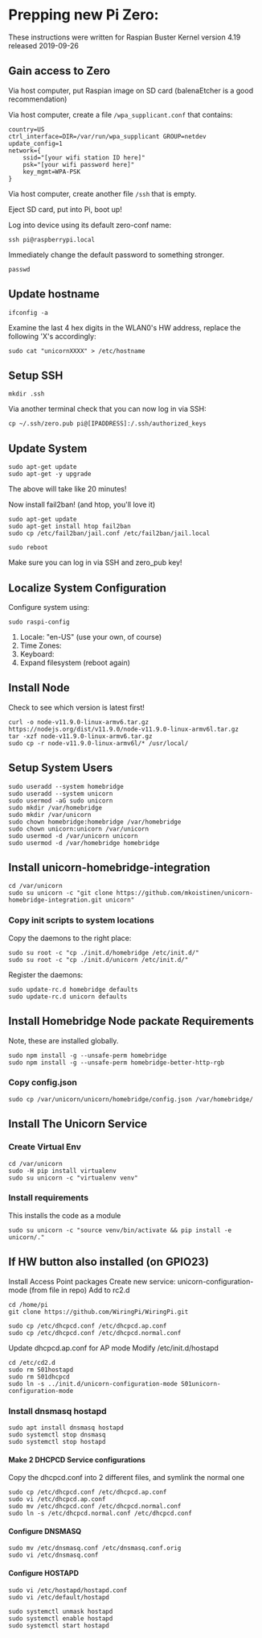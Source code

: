 # Prepping new Pi Zero:

These instructions were written for Raspian Buster Kernel version 4.19 released 2019-09-26

## Gain access to Zero
Via host computer, put Raspian image on SD card (balenaEtcher is a good recommendation)

Via host computer, create a file `/wpa_supplicant.conf` that contains:

    country=US
    ctrl_interface=DIR=/var/run/wpa_supplicant GROUP=netdev
    update_config=1
    network={
        ssid="[your wifi station ID here]"
        psk="[your wifi password here]"
        key_mgmt=WPA-PSK
    }

Via host computer, create another file `/ssh` that is empty.

Eject SD card, put into Pi, boot up!

Log into device using its default zero-conf name:

    ssh pi@raspberrypi.local

Immediately change the default password to something stronger.

    passwd

## Update hostname

    ifconfig -a

Examine the last 4 hex digits in the WLAN0's HW address, replace the following
'X's accordingly:

    sudo cat "unicornXXXX" > /etc/hostname


## Setup SSH

    mkdir .ssh

Via another terminal check that you can now log in via SSH:

    cp ~/.ssh/zero.pub pi@[IPADDRESS]:/.ssh/authorized_keys


## Update System

    sudo apt-get update
    sudo apt-get -y upgrade

The above will take like 20 minutes!

Now install fail2ban! (and htop, you'll love it)

    sudo apt-get update
    sudo apt-get install htop fail2ban
    sudo cp /etc/fail2ban/jail.conf /etc/fail2ban/jail.local

    sudo reboot

Make sure you can log in via SSH and zero_pub key!

## Localize System Configuration

Configure system using:

    sudo raspi-config

1. Locale: "en-US" (use your own, of course)
2. Time Zones:
3. Keyboard:
4. Expand filesystem (reboot again)


## Install Node
Check to see which version is latest first!

    curl -o node-v11.9.0-linux-armv6.tar.gz https://nodejs.org/dist/v11.9.0/node-v11.9.0-linux-armv6l.tar.gz
    tar -xzf node-v11.9.0-linux-armv6.tar.gz
    sudo cp -r node-v11.9.0-linux-armv6l/* /usr/local/

## Setup System Users

    sudo useradd --system homebridge
    sudo useradd --system unicorn
    sudo usermod -aG sudo unicorn
    sudo mkdir /var/homebridge
    sudo mkdir /var/unicorn
    sudo chown homebridge:homebridge /var/homebridge
    sudo chown unicorn:unicorn /var/unicorn
    sudo usermod -d /var/unicorn unicorn
    sudo usermod -d /var/homebridge homebridge

## Install unicorn-homebridge-integration

    cd /var/unicorn
    sudo su unicorn -c "git clone https://github.com/mkoistinen/unicorn-homebridge-integration.git unicorn"

### Copy init scripts to system locations
Copy the daemons to the right place:

    sudo su root -c "cp ./init.d/homebridge /etc/init.d/"
    sudo su root -c "cp ./init.d/unicorn /etc/init.d/"

Register the daemons:

    sudo update-rc.d homebridge defaults
    sudo update-rc.d unicorn defaults

## Install Homebridge Node packate Requirements

Note, these are installed globally.

    sudo npm install -g --unsafe-perm homebridge
    sudo npm install -g --unsafe-perm homebridge-better-http-rgb

### Copy config.json

    sudo cp /var/unicorn/unicorn/homebridge/config.json /var/homebridge/


## Install The Unicorn Service

### Create Virtual Env

    cd /var/unicorn
    sudo -H pip install virtualenv
    sudo su unicorn -c "virtualenv venv"

### Install requirements
This installs the code as a module

    sudo su unicorn -c "source venv/bin/activate && pip install -e unicorn/."


## If HW button also installed (on GPIO23)

Install Access Point packages
Create new service: unicorn-configuration-mode (from file in repo)
Add to rc2.d

    cd /home/pi
    git clone https://github.com/WiringPi/WiringPi.git

    sudo cp /etc/dhcpcd.conf /etc/dhcpcd.ap.conf
    sudo cp /etc/dhcpcd.conf /etc/dhcpcd.normal.conf

Update dhcpcd.ap.conf for AP mode
Modify /etc/init.d/hostapd

    cd /etc/cd2.d
    sudo rm S01hostapd
    sudo rm S01dhcpcd
    sudo ln -s ../init.d/unicorn-configuration-mode S01unicorn-configuration-mode


### Install dnsmasq hostapd

    sudo apt install dnsmasq hostapd
    sudo systemctl stop dnsmasq
    sudo systemctl stop hostapd

#### Make 2 DHCPCD Service configurations

Copy the dhcpcd.conf into 2 different files, and symlink the normal one

    sudo cp /etc/dhcpcd.conf /etc/dhcpcd.ap.conf
    sudo vi /etc/dhcpcd.ap.conf
    sudo mv /etc/dhcpcd.conf /etc/dhcpcd.normal.conf
    sudo ln -s /etc/dhcpcd.normal.conf /etc/dhcpcd.conf

#### Configure DNSMASQ

    sudo mv /etc/dnsmasq.conf /etc/dnsmasq.conf.orig
    sudo vi /etc/dnsmasq.conf

#### Configure HOSTAPD

    sudo vi /etc/hostapd/hostapd.conf
    sudo vi /etc/default/hostapd

    sudo systemctl unmask hostapd
    sudo systemctl enable hostapd
    sudo systemctl start hostapd
